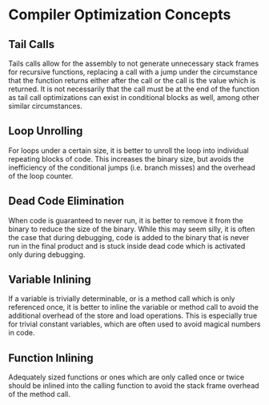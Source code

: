 # Compiler Optimization Concepts

## Tail Calls

Tails calls allow for the assembly to not generate unnecessary stack frames for 
recursive functions, replacing a call with a jump under the circumstance that
the function returns either after the call or the call is the value which is
returned. It is not necessarily that the call must be at the end of the function
as tail call optimizations can exist in conditional blocks as well, among other
similar circumstances.

## Loop Unrolling

For loops under a certain size, it is better to unroll the loop into individual
repeating blocks of code. This increases the binary size, but avoids the inefficiency
of the conditional jumps (i.e. branch misses) and the overhead of the loop counter.

## Dead Code Elimination

When code is guaranteed to never run, it is better to remove it from the binary
to reduce the size of the binary. While this may seem silly, it is often the case
that during debugging, code is added to the binary that is never run in the final
product and is stuck inside dead code which is activated only during debugging.

## Variable Inlining

If a variable is trivially determinable, or is a method call which is only referenced
once, it is better to inline the variable or method call to avoid the additional overhead
of the store and load operations. This is especially true for trivial constant variables,
which are often used to avoid magical numbers in code.

## Function Inlining

Adequately sized functions or ones which are only called once or twice should be inlined
into the calling function to avoid the stack frame overhead of the method call.